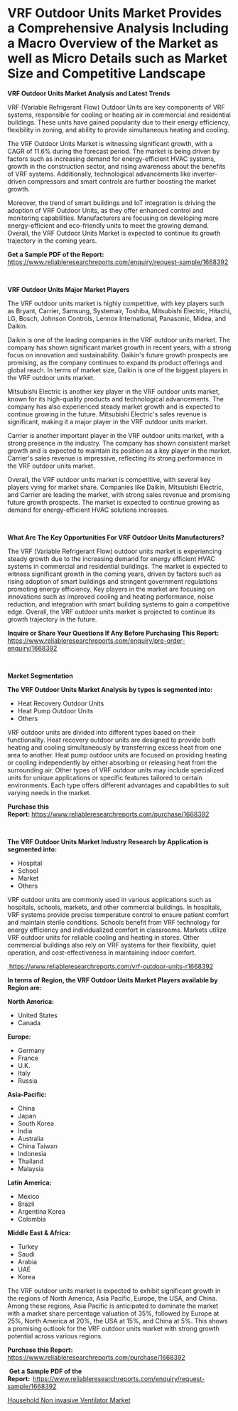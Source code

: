 <p><h1>VRF Outdoor Units Market Provides a Comprehensive Analysis Including a Macro Overview of the Market as well as Micro Details such as Market Size and Competitive Landscape</h1></p><p><strong>VRF Outdoor Units Market Analysis and Latest Trends</strong></p>
<p><p>VRF (Variable Refrigerant Flow) Outdoor Units are key components of VRF systems, responsible for cooling or heating air in commercial and residential buildings. These units have gained popularity due to their energy efficiency, flexibility in zoning, and ability to provide simultaneous heating and cooling.</p><p>The VRF Outdoor Units Market is witnessing significant growth, with a CAGR of 11.6% during the forecast period. The market is being driven by factors such as increasing demand for energy-efficient HVAC systems, growth in the construction sector, and rising awareness about the benefits of VRF systems. Additionally, technological advancements like inverter-driven compressors and smart controls are further boosting the market growth.</p><p>Moreover, the trend of smart buildings and IoT integration is driving the adoption of VRF Outdoor Units, as they offer enhanced control and monitoring capabilities. Manufacturers are focusing on developing more energy-efficient and eco-friendly units to meet the growing demand. Overall, the VRF Outdoor Units Market is expected to continue its growth trajectory in the coming years.</p></p>
<p><strong>Get a Sample PDF of the Report:&nbsp;</strong> <a href="https://www.reliableresearchreports.com/enquiry/request-sample/1668392">https://www.reliableresearchreports.com/enquiry/request-sample/1668392</a></p>
<p>&nbsp;</p>
<p><strong>VRF Outdoor Units Major Market Players</strong></p>
<p><p>The VRF outdoor units market is highly competitive, with key players such as Bryant, Carrier, Samsung, Systemair, Toshiba, Mitsubishi Electric, Hitachi, LG, Bosch, Johnson Controls, Lennox International, Panasonic, Midea, and Daikin. </p><p>Daikin is one of the leading companies in the VRF outdoor units market. The company has shown significant market growth in recent years, with a strong focus on innovation and sustainability. Daikin's future growth prospects are promising, as the company continues to expand its product offerings and global reach. In terms of market size, Daikin is one of the biggest players in the VRF outdoor units market.</p><p>Mitsubishi Electric is another key player in the VRF outdoor units market, known for its high-quality products and technological advancements. The company has also experienced steady market growth and is expected to continue growing in the future. Mitsubishi Electric's sales revenue is significant, making it a major player in the VRF outdoor units market.</p><p>Carrier is another important player in the VRF outdoor units market, with a strong presence in the industry. The company has shown consistent market growth and is expected to maintain its position as a key player in the market. Carrier's sales revenue is impressive, reflecting its strong performance in the VRF outdoor units market.</p><p>Overall, the VRF outdoor units market is competitive, with several key players vying for market share. Companies like Daikin, Mitsubishi Electric, and Carrier are leading the market, with strong sales revenue and promising future growth prospects. The market is expected to continue growing as demand for energy-efficient HVAC solutions increases.</p></p>
<p>&nbsp;</p>
<p><strong>What Are The Key Opportunities For VRF Outdoor Units Manufacturers?</strong></p>
<p><p>The VRF (Variable Refrigerant Flow) outdoor units market is experiencing steady growth due to the increasing demand for energy efficient HVAC systems in commercial and residential buildings. The market is expected to witness significant growth in the coming years, driven by factors such as rising adoption of smart buildings and stringent government regulations promoting energy efficiency. Key players in the market are focusing on innovations such as improved cooling and heating performance, noise reduction, and integration with smart building systems to gain a competitive edge. Overall, the VRF outdoor units market is projected to continue its growth trajectory in the future.</p></p>
<p><strong>Inquire or Share Your Questions If Any Before Purchasing This Report:</strong> <a href="https://www.reliableresearchreports.com/enquiry/pre-order-enquiry/1668392">https://www.reliableresearchreports.com/enquiry/pre-order-enquiry/1668392</a></p>
<p>&nbsp;</p>
<p><strong>Market Segmentation</strong></p>
<p><strong>The VRF Outdoor Units Market Analysis by types is segmented into:</strong></p>
<p><ul><li>Heat Recovery Outdoor Units</li><li>Heat Pump Outdoor Units</li><li>Others</li></ul></p>
<p><p>VRF outdoor units are divided into different types based on their functionality. Heat recovery outdoor units are designed to provide both heating and cooling simultaneously by transferring excess heat from one area to another. Heat pump outdoor units are focused on providing heating or cooling independently by either absorbing or releasing heat from the surrounding air. Other types of VRF outdoor units may include specialized units for unique applications or specific features tailored to certain environments. Each type offers different advantages and capabilities to suit varying needs in the market.</p></p>
<p><strong>Purchase this Report:&nbsp;</strong><a href="https://www.reliableresearchreports.com/purchase/1668392">https://www.reliableresearchreports.com/purchase/1668392</a></p>
<p>&nbsp;</p>
<p><strong>The VRF Outdoor Units Market Industry Research by Application is segmented into:</strong></p>
<p><ul><li>Hospital</li><li>School</li><li>Market</li><li>Others</li></ul></p>
<p><p>VRF outdoor units are commonly used in various applications such as hospitals, schools, markets, and other commercial buildings. In hospitals, VRF systems provide precise temperature control to ensure patient comfort and maintain sterile conditions. Schools benefit from VRF technology for energy efficiency and individualized comfort in classrooms. Markets utilize VRF outdoor units for reliable cooling and heating in stores. Other commercial buildings also rely on VRF systems for their flexibility, quiet operation, and cost-effectiveness in maintaining indoor comfort.</p></p>
<p><a href="https://www.reliableresearchreports.com/vrf-outdoor-units-r1668392">&nbsp;https://www.reliableresearchreports.com/vrf-outdoor-units-r1668392</a></p>
<p><strong>In terms of Region, the VRF Outdoor Units Market Players available by Region are:</strong></p>
<p>
    <p> <strong> North America: </strong>
        <ul>
            <li>United States</li>
            <li>Canada</li>
        </ul>
        </p> 
    <p> <strong> Europe: </strong>
        <ul>
            <li>Germany</li>
            <li>France</li>
            <li>U.K.</li>
            <li>Italy</li>
            <li>Russia</li>
        </ul>
        </p> 
    <p> <strong> Asia-Pacific: </strong>
        <ul>
            <li>China</li>
            <li>Japan</li>
            <li>South Korea</li>
            <li>India</li>
            <li>Australia</li>
            <li>China Taiwan</li>
            <li>Indonesia</li>
            <li>Thailand</li>
            <li>Malaysia</li>
        </ul>
        </p> 
    <p> <strong> Latin America: </strong>
        <ul>
            <li>Mexico</li>
            <li>Brazil</li>
            <li>Argentina Korea</li>
            <li>Colombia</li>
        </ul>
        </p> 
    <p> <strong> Middle East & Africa: </strong>
        <ul>
            <li>Turkey</li>
            <li>Saudi</li>
            <li>Arabia</li>
            <li>UAE</li>
            <li>Korea</li>
        </ul>
    </p>
    </p>
<p><p>The VRF outdoor units market is expected to exhibit significant growth in the regions of North America, Asia Pacific, Europe, the USA, and China. Among these regions, Asia Pacific is anticipated to dominate the market with a market share percentage valuation of 35%, followed by Europe at 25%, North America at 20%, the USA at 15%, and China at 5%. This shows a promising outlook for the VRF outdoor units market with strong growth potential across various regions.</p></p>
<p><strong>Purchase this Report: </strong><a href="https://www.reliableresearchreports.com/purchase/1668392">https://www.reliableresearchreports.com/purchase/1668392</a></p>
<p>&nbsp;<strong>Get a Sample PDF of the Report:&nbsp;&nbsp;</strong><a href="https://www.reliableresearchreports.com/enquiry/request-sample/1668392">https://www.reliableresearchreports.com/enquiry/request-sample/1668392</a></p>
<p><strong></strong></p>
<p><p><a href="https://cautious-neon-760.notion.site/Household-Non-invasive-Ventilator-Market-Size-and-Market-Trends-Complete-Industry-Overview-2024-to-b4e90136c5064824a44f913be6cd0318">Household Non invasive Ventilator Market</a></p></p>